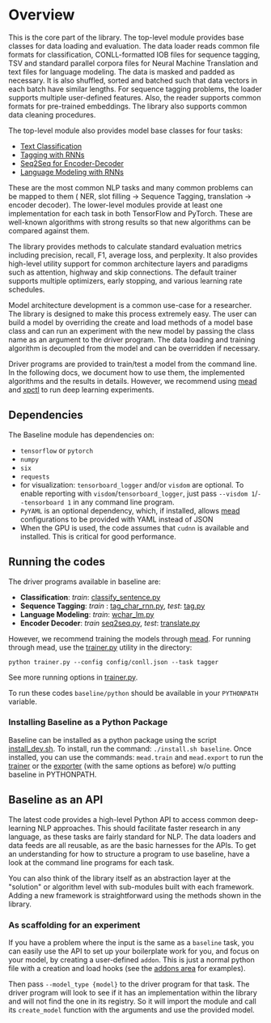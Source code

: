 # Overview

This is the core part of the library. The top-level module provides base classes for data loading and evaluation. The data loader reads common file formats for classification, CONLL-formatted IOB files for sequence tagging, TSV and standard parallel corpora files for Neural Machine Translation and text files for language modeling. The data is masked and padded as necessary. It is also shuffled, sorted and batched such that data vectors in each batch have similar lengths. For sequence tagging problems, the loader supports multiple user-defined features. Also, the reader supports common formats for pre-trained embeddings. The library also supports common data cleaning procedures.

The top-level module also provides model base classes for four tasks: 
 
- [Text Classification](classify.md)
- [Tagging with RNNs](tagging.md)
- [Seq2Seq for Encoder-Decoder](seq2seq.md)
- [Language Modeling with RNNs](lm.md)

These are the most common NLP tasks and many common problems can be mapped to them ( NER, slot filling -> Sequence Tagging, translation -> encoder decoder). The lower-level modules provide at least one implementation for each task in both TensorFlow and PyTorch. These are well-known algorithms with strong results so that new algorithms can be compared against them. 

The library provides methods to calculate standard evaluation metrics including precision, recall, F1, average loss, and perplexity. It also provides high-level utility support for common architecture layers and paradigms such as attention, highway and skip connections. The default trainer supports multiple optimizers, early stopping, and various learning rate schedules.

Model architecture development is a common use-case for a researcher. The library is designed to make this process extremely easy. The user can build a model by overriding the create and load methods of a model base class and can run an experiment with the new model by passing the class name as an argument to the driver program. The data loading and training algorithm is decoupled from the model and can be overridden if necessary.

Driver programs are provided to train/test a model from the command line. In the following docs, we document how to use them, the implemented algorithms and the results in details. However, we recommend using [mead](mead.md) and [xpctl](xpctl.md) to run deep learning experiments.  


## Dependencies

The Baseline module has dependencies on:

- `tensorflow` or `pytorch`
- `numpy`
- `six`
- `requests`
- for visualization: `tensorboard_logger` and/or `visdom` are optional. To enable reporting with `visdom`/`tensorboard_logger`, just pass `--visdom 1`/`--tensorboard 1` in any command line program. 
- `PyYAML` is an optional dependency, which, if installed, allows [mead](mead.md) configurations to be provided with YAML instead of JSON
- When the GPU is used, the code assumes that `cudnn` is available and installed. This is critical for good performance.

## Running the codes

The driver programs available in baseline are:

- **Classification**: _train_: [classify_sentence.py](../python/classify_sentence.py) 
- **Sequence Tagging**: _train_ : [tag_char_rnn.py](../python/tag_char_rnn.py), _test_: [tag.py](../python/tag.py)
- **Language Modeling**: _train_: [wchar_lm.py](../python/wchar_lm.py) 
- **Encoder Decoder**: _train_ [seq2seq.py](../python/seq2seq.py), _test_: [translate.py](../python/translate.py)  
  
However, we recommend training the models through [mead](../python/mead/README.md). For running through mead, use the [trainer.py](../python/mead/trainer.py) utility in the directory:

```
python trainer.py --config config/conll.json --task tagger
```

See more running options in [trainer.py](../python/mead/trainer.py).

To run these codes `baseline/python` should be available in your `PYTHONPATH` variable.  

### Installing Baseline as a Python Package

Baseline can be installed as a python package using the script [install_dev.sh](../python/install_dev.sh). To install, run the command: `./install.sh baseline`. Once installed, you can use the commands: `mead.train` and `mead.export` to  run the [trainer](../python/mead/trainer.py) or the [exporter](../python/mead/export.py) (with the same options as before) w/o putting baseline in PYTHONPATH. 

## Baseline as an API

The latest code provides a high-level Python API to access common deep-learning NLP approaches.  This should facilitate faster research in any language, as these tasks are fairly standard for NLP.  The data loaders and data feeds are all reusable, as are the basic harnesses for the APIs.  To get an understanding for how to structure a program to use baseline, have a look at the command line programs for each task.

You can also think of the library itself as an abstraction layer at the "solution" or algorithm level with sub-modules built with each framework. Adding a new framework is straightforward using the methods shown in the library.

### As scaffolding for an experiment

If you have a problem where the input is the same as a `baseline` task, you can easily use the API to set up your boilerplate work for you, and focus on your model, by creating a user-defined `addon`.  This is just a normal python file with a creation and load hooks (see the [addons area](../python/addons) for examples). 

Then pass `--model_type {model}` to the driver program for that task.  The driver program will look to see if it has an implementation within the library and will not find the one in its registry.  So it will import the module and call its `create_model` function with the arguments and use the provided model.

